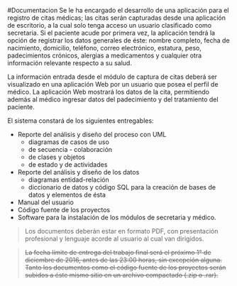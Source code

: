 #Documentacion
Se le ha encargado el desarrollo de una aplicación para el registro de citas médicas; las citas serán capturadas desde una aplicación de escritorio, a la cual solo tenga acceso un usuario clasificado como secretaria. Si el paciente acude por primera vez, la aplicación tendrá la opción de registrar los datos generales de éste: nombre completo, fecha de nacimiento, domicilio, teléfono, correo electrónico, estatura, peso, padecimientos crónicos, alergias a medicamentos y cualquier otra información relevante respecto a su salud.

La información entrada desde el módulo de captura de citas deberá ser visualizado en una aplicación Web por un usuario que posea el perfil de médico. La aplicación Web mostrará los datos de la cita, permitiendo además al médico ingresar datos del padecimiento y del tratamiento del paciente.

El sistema constará de los siguientes entregables:
  - Reporte del análisis y diseño del proceso con UML 
    - diagramas de casos de uso
    - de secuencia - colaboración
    - de clases y objetos
    - de estado y de actividades
  - Reporte del análisis y diseño de los datos 
    - diagramas entidad-relación
    - diccionario de datos y código SQL para la creación de bases de datos y elementos de ésta
  - Manual del usuario
  - Código fuente de los proyectos
  - Software para la instalación de los módulos de secretaria y médico.

> Los documentos deberán estar en formato PDF, con presentación profesional y lenguaje acorde al usuario al cual van dirigidos.

> ~~La fecha límite de entrega del trabajo final será el próximo 1° de diciembre de 2016, antes de las 23:00 horas, sin excepción alguna. Tanto los documentos como el código fuente de los proyectos serán subidos a éste mismo sitio en un archivo compactado (.zip o .rar).~~
